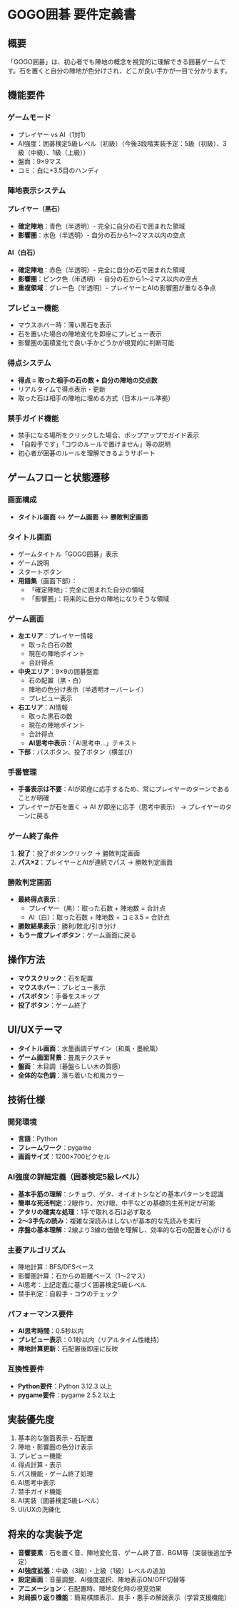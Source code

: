 # GOGO囲碁 要件定義書

## 概要
「GOGO囲碁」は、初心者でも陣地の概念を視覚的に理解できる囲碁ゲームです。石を置くと自分の陣地が色分けされ、どこが良い手かが一目で分かります。

## 機能要件

### ゲームモード
- プレイヤー vs AI（1対1）
- AI強度：囲碁検定5級レベル（初級）（今後3段階実装予定：5級（初級）、3級（中級）、1級（上級））
- 盤面：9×9マス
- コミ：白に+3.5目のハンディ

### 陣地表示システム

#### プレイヤー（黒石）
- **確定陣地**：青色（半透明）- 完全に自分の石で囲まれた領域
- **影響圏**：水色（半透明）- 自分の石から1〜2マス以内の空点

#### AI（白石）
- **確定陣地**：赤色（半透明）- 完全に自分の石で囲まれた領域  
- **影響圏**：ピンク色（半透明）- 自分の石から1〜2マス以内の空点
- **重複領域**：グレー色（半透明）- プレイヤーとAIの影響圏が重なる争点

### プレビュー機能
- マウスホバー時：薄い黒石を表示
- 石を置いた場合の陣地変化を即座にプレビュー表示
- 影響圏の面積変化で良い手かどうかが視覚的に判断可能

### 得点システム
- **得点 = 取った相手の石の数 + 自分の陣地の交点数**
- リアルタイムで得点表示・更新
- 取った石は相手の陣地に埋める方式（日本ルール準拠）

### 禁手ガイド機能
- 禁手になる場所をクリックした場合、ポップアップでガイド表示
- 「自殺手です」「コウのルールで置けません」等の説明
- 初心者が囲碁のルールを理解できるようサポート

## ゲームフローと状態遷移

### 画面構成
- **タイトル画面** ↔ **ゲーム画面** ↔ **勝敗判定画面**

### タイトル画面
- ゲームタイトル「GOGO囲碁」表示
- ゲーム説明
- スタートボタン
- **用語集**（画面下部）：
  - 「確定陣地」：完全に囲まれた自分の領域
  - 「影響圏」：将来的に自分の陣地になりそうな領域

### ゲーム画面
- **左エリア**：プレイヤー情報
  - 取った白石の数
  - 現在の陣地ポイント
  - 合計得点
- **中央エリア**：9×9の囲碁盤面
  - 石の配置（黒・白）
  - 陣地の色分け表示（半透明オーバーレイ）
  - プレビュー表示
- **右エリア**：AI情報
  - 取った黒石の数
  - 現在の陣地ポイント
  - 合計得点
  - **AI思考中表示**：「AI思考中…」テキスト
- **下部**：パスボタン、投了ボタン（横並び）

### 手番管理
- **手番表示は不要**：AIが即座に応手するため、常にプレイヤーのターンであることが明確
- プレイヤーが石を置く → AI が即座に応手（思考中表示） → プレイヤーのターンに戻る

### ゲーム終了条件
1. **投了**：投了ボタンクリック → 勝敗判定画面
2. **パス×2**：プレイヤーとAIが連続でパス → 勝敗判定画面

### 勝敗判定画面
- **最終得点表示**：
  - プレイヤー（黒）：取った石数 + 陣地数 = 合計点
  - AI（白）：取った石数 + 陣地数 + コミ3.5 = 合計点
- **勝敗結果表示**：勝利/敗北/引き分け
- **もう一度プレイボタン**：ゲーム画面に戻る

## 操作方法
- **マウスクリック**：石を配置
- **マウスホバー**：プレビュー表示
- **パスボタン**：手番をスキップ
- **投了ボタン**：ゲーム終了

## UI/UXテーマ
- **タイトル画面**：水墨画調デザイン（和風・墨絵風）
- **ゲーム画面背景**：畳風テクスチャ
- **盤面**：木目調（碁盤らしい木の質感）
- **全体的な色調**：落ち着いた和風カラー

## 技術仕様

### 開発環境
- **言語**：Python
- **フレームワーク**：pygame
- **画面サイズ**：1200×700ピクセル

### AI強度の詳細定義（囲碁検定5級レベル）
- **基本手筋の理解**：シチョウ、ゲタ、オイオトシなどの基本パターンを認識
- **簡単な死活判定**：2眼作り、欠け眼、中手などの基礎的生死判定が可能
- **アタリの確実な処理**：1手で取れる石は必ず取る
- **2〜3手先の読み**：複雑な深読みはしないが基本的な先読みを実行
- **序盤の基本理解**：2線より3線の価値を理解し、効率的な石の配置を心がける

### 主要アルゴリズム
- 陣地計算：BFS/DFSベース
- 影響圏計算：石からの距離ベース（1〜2マス）
- AI思考：上記定義に基づく囲碁検定5級レベル
- 禁手判定：自殺手・コウのチェック

### パフォーマンス要件
- **AI思考時間**：0.5秒以内
- **プレビュー表示**：0.1秒以内（リアルタイム性維持）
- **陣地計算更新**：石配置後即座に反映

### 互換性要件
- **Python要件**：Python 3.12.3 以上
- **pygame要件**：pygame 2.5.2 以上

## 実装優先度
1. 基本的な盤面表示・石配置
2. 陣地・影響圏の色分け表示
3. プレビュー機能
4. 得点計算・表示
5. パス機能・ゲーム終了処理
6. AI思考中表示
7. 禁手ガイド機能
8. AI実装（囲碁検定5級レベル）
9. UI/UXの洗練化

## 将来的な実装予定
- **音響要素**：石を置く音、陣地変化音、ゲーム終了音、BGM等（実装後追加予定）
- **AI強度拡張**：中級（3級）・上級（1級）レベルの追加
- **設定画面**：音量調整、AI強度選択、陣地表示ON/OFF切替等
- **アニメーション**：石配置時、陣地変化時の視覚効果
- **対局振り返り機能**：簡易棋譜表示、良手・悪手の解説表示（学習支援機能）